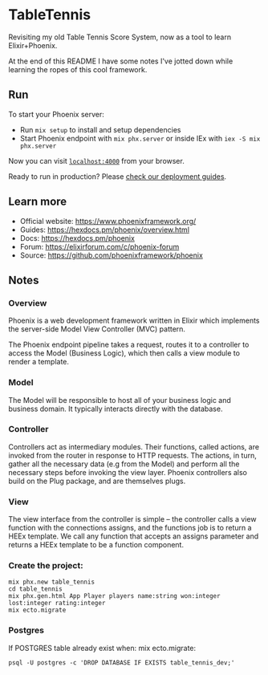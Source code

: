 # TableTennis

Revisiting my old Table Tennis Score System, now as a tool
to learn Elixir+Phoenix.

At the end of this README I have some notes I've jotted down
while learning the ropes of this cool framework.


## Run

To start your Phoenix server:

  * Run `mix setup` to install and setup dependencies
  * Start Phoenix endpoint with `mix phx.server` or inside IEx with `iex -S mix phx.server`

Now you can visit [`localhost:4000`](http://localhost:4000) from your browser.

Ready to run in production? Please [check our deployment guides](https://hexdocs.pm/phoenix/deployment.html).

## Learn more

  * Official website: https://www.phoenixframework.org/
  * Guides: https://hexdocs.pm/phoenix/overview.html
  * Docs: https://hexdocs.pm/phoenix
  * Forum: https://elixirforum.com/c/phoenix-forum
  * Source: https://github.com/phoenixframework/phoenix

## Notes

### Overview
Phoenix is a web development framework written in Elixir which
implements the server-side Model View Controller (MVC) pattern.

The Phoenix endpoint pipeline takes a request,
routes it to a controller to access the Model (Business Logic),
which then calls a view module to render a template.

### Model 
The Model will be responsible to host all of your business logic
and business domain. It typically interacts directly with the database.

### Controller
Controllers act as intermediary modules. Their functions,
called actions, are invoked from the router in response to
HTTP requests. The actions, in turn, gather all the necessary
data (e.g from the Model) and perform all the necessary steps
before invoking the view layer. Phoenix controllers also
build on the Plug package, and are themselves plugs.

### View
The view interface from the controller is simple – the controller
calls a view function with the connections assigns, and the
functions job is to return a HEEx template.
We call any function that accepts an assigns parameter and
returns a HEEx template to be a function component.


### Create the project:

    mix phx.new table_tennis
    cd table_tennis
    mix phx.gen.html App Player players name:string won:integer lost:integer rating:integer
    mix ecto.migrate

### Postgres 

If POSTGRES table already exist when: mix ecto.migrate:

    psql -U postgres -c 'DROP DATABASE IF EXISTS table_tennis_dev;'
